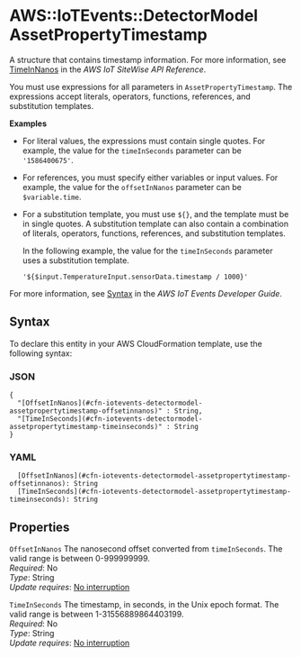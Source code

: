 # AWS::IoTEvents::DetectorModel AssetPropertyTimestamp<a name="aws-properties-iotevents-detectormodel-assetpropertytimestamp"></a>

A structure that contains timestamp information\. For more information, see [TimeInNanos](https://docs.aws.amazon.com/iot-sitewise/latest/APIReference/API_TimeInNanos.html) in the *AWS IoT SiteWise API Reference*\.

You must use expressions for all parameters in `AssetPropertyTimestamp`\. The expressions accept literals, operators, functions, references, and substitution templates\.

**Examples**
+ For literal values, the expressions must contain single quotes\. For example, the value for the `timeInSeconds` parameter can be `'1586400675'`\.
+ For references, you must specify either variables or input values\. For example, the value for the `offsetInNanos` parameter can be `$variable.time`\.
+ For a substitution template, you must use `${}`, and the template must be in single quotes\. A substitution template can also contain a combination of literals, operators, functions, references, and substitution templates\.

  In the following example, the value for the `timeInSeconds` parameter uses a substitution template\.

   `'${$input.TemperatureInput.sensorData.timestamp / 1000}'` 

For more information, see [Syntax](https://docs.aws.amazon.com/iotevents/latest/developerguide/expression-syntax.html) in the *AWS IoT Events Developer Guide*\.

## Syntax<a name="aws-properties-iotevents-detectormodel-assetpropertytimestamp-syntax"></a>

To declare this entity in your AWS CloudFormation template, use the following syntax:

### JSON<a name="aws-properties-iotevents-detectormodel-assetpropertytimestamp-syntax.json"></a>

```
{
  "[OffsetInNanos](#cfn-iotevents-detectormodel-assetpropertytimestamp-offsetinnanos)" : String,
  "[TimeInSeconds](#cfn-iotevents-detectormodel-assetpropertytimestamp-timeinseconds)" : String
}
```

### YAML<a name="aws-properties-iotevents-detectormodel-assetpropertytimestamp-syntax.yaml"></a>

```
  [OffsetInNanos](#cfn-iotevents-detectormodel-assetpropertytimestamp-offsetinnanos): String
  [TimeInSeconds](#cfn-iotevents-detectormodel-assetpropertytimestamp-timeinseconds): String
```

## Properties<a name="aws-properties-iotevents-detectormodel-assetpropertytimestamp-properties"></a>

`OffsetInNanos`  <a name="cfn-iotevents-detectormodel-assetpropertytimestamp-offsetinnanos"></a>
The nanosecond offset converted from `timeInSeconds`\. The valid range is between 0\-999999999\.  
*Required*: No  
*Type*: String  
*Update requires*: [No interruption](https://docs.aws.amazon.com/AWSCloudFormation/latest/UserGuide/using-cfn-updating-stacks-update-behaviors.html#update-no-interrupt)

`TimeInSeconds`  <a name="cfn-iotevents-detectormodel-assetpropertytimestamp-timeinseconds"></a>
The timestamp, in seconds, in the Unix epoch format\. The valid range is between 1\-31556889864403199\.  
*Required*: No  
*Type*: String  
*Update requires*: [No interruption](https://docs.aws.amazon.com/AWSCloudFormation/latest/UserGuide/using-cfn-updating-stacks-update-behaviors.html#update-no-interrupt)